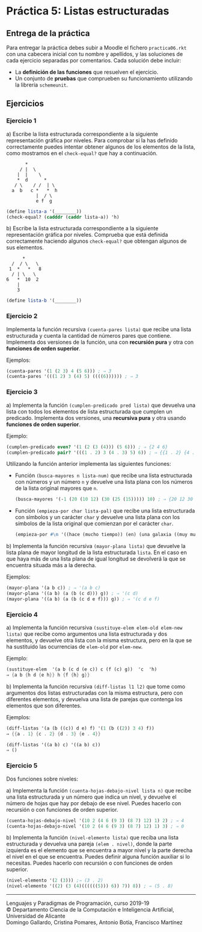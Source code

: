 # Práctica 5: Listas estructuradas

## Entrega de la práctica

Para entregar la práctica debes subir a Moodle el fichero
`practica06.rkt` con una cabecera inicial con tu nombre y apellidos, y
las soluciones de cada ejercicio separadas por comentarios. Cada
solución debe incluir:

- La **definición de las funciones** que resuelven el ejercicio.
- Un conjunto de **pruebas** que comprueben su funcionamiento
  utilizando la librería `schemeunit`.

## Ejercicios


### Ejercicio 1 ###

a) Escribe la lista estructurada correspondiente a la siguiente
representación gráfica por niveles. Para comprobar si la has definido
correctamente puedes intentar obtener algunos de los elementos de la
lista, como mostramos en el `check-equal?` que hay a continuación.

```text
       *
     / |  \
    |  |    \
    *  d      *
   / \    / /  | \
  a  b   c *   *  h
           |  / \
           e f  g
```

```scheme
(define lista-a '(________))
(check-equal? (cadddr (caddr lista-a)) 'h)
```


b) Escribe la lista estructurada correspondiente a la siguiente
representación gráfica por niveles. Comprueba que está definida
correctamente haciendo algunos `check-equal?` que obtengan algunos de
sus elementos.

```text
      *
  /  / \   \
 1  *   *   8  
  / | \   \  
6   *  10  2
    |    
    3   
```

```scheme
(define lista-b '(________))
```


### Ejercicio 2  ###

Implementa la función recursiva `(cuenta-pares lista)` que recibe una
lista estructurada y cuenta la cantidad de números pares que
contiene. Implementa dos versiones de la función, una con
**recursión pura** y otra con **funciones de orden superior**.

Ejemplos:

```scheme
(cuenta-pares '(1 (2 3) 4 (5 6))) ; ⇒ 3
(cuenta-pares '(((1 2) 3 (4) 5) ((((6)))))) ; ⇒ 3
```

### Ejercicio 3 ###

a) Implementa la función `(cumplen-predicado pred lista)` que devuelva
una lista con todos los elementos de lista estructurada que cumplen un
predicado. Implementa dos versiones, una **recursiva pura** y otra usando
**funciones de orden superior**.

Ejemplo:

```scheme
(cumplen-predicado even? '(1 (2 (3 (4))) (5 6))) ; ⇒ {2 4 6}
(cumplen-predicado pair? '(((1 . 2) 3 (4 . 3) 5) 6)) ; ⇒ {{1 . 2} {4 . 3}
```

Utilizando la función anterior implementa las siguientes funciones:

- Función `(busca-mayores n lista-num)` que recibe una lista
  estructurada con números y un número `n` y devuelve una lista plana
  con los números de la lista original mayores que `n`.
  
  ```scheme
  (busca-mayores '(-1 (20 (10 12) (30 (25 (15))))) 10) ; ⇒ {20 12 30 25 15}
  ```

- Función `(empieza-por char lista-pal)` que recibe una lista
  estructurada con símbolos y un carácter `char` y devuelve una lista
  plana con los símbolos de la lista original que comienzan por el
  carácter `char`.
  
  ```scheme
  (empieza-por #\m '((hace (mucho tiempo)) (en) (una galaxia ((muy muy) lejana))) ; ⇒ {mucho muy muy}
  ```


b) Implementa la función recursiva `(mayor-plana lista)` que devuelve
la lista plana de mayor longitud de la lista estructurada `lista`. En
el caso en que haya más de una lista plana de igual longitud se
devolverá la que se encuentra situada más a la derecha.

Ejemplos:

```scheme
(mayor-plana '(a b c)) ; ⇒ '(a b c)
(mayor-plana '((a b) (a (b (c d))) g)) ; ⇒ '(c d)
(mayor-plana '((a b) (a (b (c d e f))) g)) ; ⇒ '(c d e f)
```


### Ejercicio 4 ###

a) Implementa la función recursiva `(sustituye-elem elem-old
elem-new lista)` que recibe como argumentos una lista estructurada y dos
elementos, y devuelve otra lista con la misma estructura, pero en la
que se ha sustituido las ocurrencias de `elem-old` por `elem-new`.

Ejemplo:

```scheme
(sustituye-elem  '(a b (c d (e c)) c (f (c) g))  'c  'h)
⇒ {a b {h d {e h}} h {f {h} g}}
```


b) Implementa la función recursiva `(diff-listas l1 l2)` que tome como
argumentos dos listas estructuradas con la misma estructura, pero con
diferentes elementos, y devuelva una lista de parejas que contenga los
elementos que son diferentes.

Ejemplos:

```scheme
(diff-listas '(a (b ((c)) d e) f) '(1 (b ((2)) 3 4) f))
⇒ {{a . 1} {c . 2} {d . 3} {e . 4}}

(diff-listas '((a b) c) '((a b) c))
⇒ ()
```


### Ejercicio 5 ###

Dos funciones sobre niveles:

a) Implementa la función `(cuenta-hojas-debajo-nivel lista n)` que recibe
una lista estructurada y un número que indica un nivel, y devuelve el
número de hojas que hay por debajo de ese nivel. Puedes hacerlo con
recursión o con funciones de orden superior.

```scheme
(cuenta-hojas-debajo-nivel '(10 2 (4 6 (9 3) (8 7) 12) 1) 2) ; ⇒ 4
(cuenta-hojas-debajo-nivel '(10 2 (4 6 (9 3) (8 7) 12) 1) 3) ; ⇒ 0
```

b) Implementa la función `(nivel-elemento lista)` que reciba una lista
estructurada y devuelva una pareja `(elem . nivel)`, donde la parte
izquierda es el elemento que se encuentra a mayor nivel y la parte
derecha el nivel en el que se encuentra. Puedes definir alguna
función auxiliar si lo necesitas. Puedes hacerlo con
recursión o con funciones de orden superior.

```scheme
(nivel-elemento '(2 (3))) ;⇒ (3 . 2)
(nivel-elemento '((2) (3 (4)((((((5))) 6)) 7)) 8)) ; ⇒ (5 . 8)
```

----

Lenguajes y Paradigmas de Programación, curso 2019-19  
© Departamento Ciencia de la Computación e Inteligencia Artificial, Universidad de Alicante  
Domingo Gallardo, Cristina Pomares, Antonio Botía, Francisco Martínez
